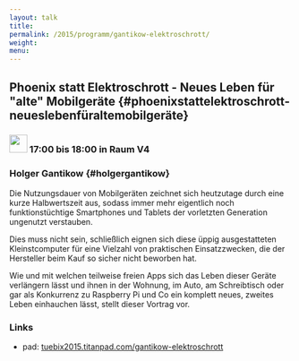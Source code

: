 ```yaml
---
layout: talk
title:
permalink: /2015/programm/gantikow-elektroschrott/
weight: 
menu:
---
```

## Phoenix statt Elektroschrott - Neues Leben für "alte" Mobilgeräte {#phoenixstattelektroschrott-neueslebenfüraltemobilgeräte}

### <img height = "32" src="../../../images/talk.svg"> 17:00 bis 18:00 in Raum V4

### Holger Gantikow {#holgergantikow}

Die Nutzungsdauer von Mobilgeräten zeichnet sich heutzutage durch eine kurze Halbwertszeit aus, sodass immer mehr eigentlich noch funktionstüchtige Smartphones und Tablets der vorletzten Generation ungenutzt verstauben.

Dies muss nicht sein, schließlich eignen sich diese üppig ausgestatteten Kleinstcomputer für eine Vielzahl von praktischen Einsatzzwecken, die der Hersteller beim Kauf so sicher nicht beworben hat.

Wie und mit welchen teilweise freien Apps sich das Leben dieser Geräte verlängern lässt und ihnen in der Wohnung, im Auto, am Schreibtisch oder gar als Konkurrenz zu Raspberry Pi und Co ein komplett neues, zweites Leben einhauchen lässt, stellt dieser Vortrag vor.

### Links

- pad: <a href="https://tuebix2015.titanpad.com/gantikow-elektroschrott" target="_blank">tuebix2015.titanpad.com/gantikow-elektroschrott</a>
